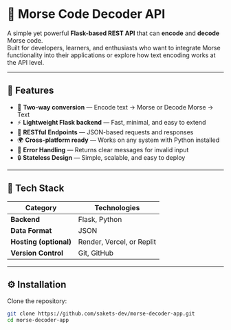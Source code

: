 # 🔡 Morse Code Decoder API  

A simple yet powerful **Flask-based REST API** that can **encode** and **decode** Morse code.  
Built for developers, learners, and enthusiasts who want to integrate Morse functionality into their applications or explore how text encoding works at the API level.  

---

## 🚀 Features  
- 🔁 **Two-way conversion** — Encode text → Morse or Decode Morse → Text  
- ⚡ **Lightweight Flask backend** — Fast, minimal, and easy to extend  
- 🧩 **RESTful Endpoints** — JSON-based requests and responses  
- 🌍 **Cross-platform ready** — Works on any system with Python installed  
- 🧠 **Error Handling** — Returns clear messages for invalid input  
- 🔒 **Stateless Design** — Simple, scalable, and easy to deploy  

---

## 🧰 Tech Stack  
| Category | Technologies |
|-----------|---------------|
| **Backend** | Flask, Python |
| **Data Format** | JSON |
| **Hosting (optional)** | Render, Vercel, or Replit |
| **Version Control** | Git, GitHub |

---

## ⚙️ Installation  

Clone the repository:  
```bash
git clone https://github.com/sakets-dev/morse-decoder-app.git
cd morse-decoder-app
